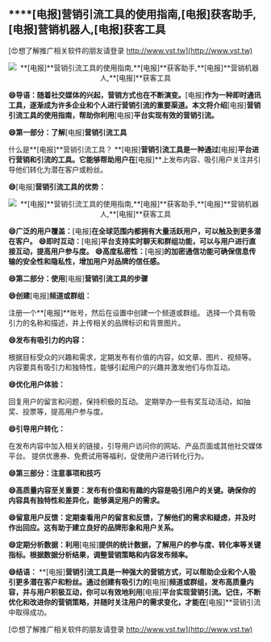 ## ****[电报]**营销引流工具的使用指南,**[电报]**获客助手,**[电报]**营销机器人,**[电报]**获客工具**

[😍想了解推广相关软件的朋友请登录 http://www.vst.tw](http://www.vst.tw)

 <center><img src="https://vst.tw/MP4/tuiguang/png/2.png" alt="**[电报]**营销引流工具的使用指南,**[电报]**获客助手,**[电报]**营销机器人,**[电报]**获客工具"></center>

**😄导语：随着社交媒体的兴起，营销方式也在不断演变。**[电报]**作为一种即时通讯工具，逐渐成为许多企业和个人进行营销引流的重要渠道。本文将介绍**[电报]**营销引流工具的使用指南，帮助你利用**[电报]**平台实现有效的营销引流。**

**😄第一部分：了解**[电报]**营销引流工具**

什么是**[电报]**营销引流工具？
**[电报]**营销引流工具是一种通过**[电报]**平台进行营销和引流的工具。它能够帮助用户在**[电报]**上发布内容、吸引用户关注并引导他们转化为潜在客户或粉丝。

**😄**[电报]**营销引流工具的优势：**

 <center><img src="https://vst.tw/MP4/tuiguang/png/2.png" alt="**[电报]**营销引流工具的使用指南,**[电报]**获客助手,**[电报]**营销机器人,**[电报]**获客工具"></center>

**😄广泛的用户覆盖：**[电报]**在全球范围内都拥有大量活跃用户，可以触及到更多潜在客户。**
**😄即时互动：**[电报]**平台支持实时聊天和群组功能，可以与用户进行直接互动，提高用户参与度。**
**😄高度私密性：**[电报]**的加密通信功能可确保信息传输的安全性和隐私性，增加用户对品牌的信任感。**

**😄第二部分：使用**[电报]**营销引流工具的步骤**

**😄创建**[电报]**频道或群组：**

注册一个**[电报]**账号，然后在设置中创建一个频道或群组。
选择一个具有吸引力的名称和描述，并上传相关的品牌标识和背景图片。

**😄发布有吸引力的内容：**

根据目标受众的兴趣和需求，定期发布有价值的内容，如文章、图片、视频等。
内容要具有吸引力和独特性，能够引起用户的兴趣并激发他们与你互动。

**😄优化用户体验：**

回复用户的留言和问题，保持积极的互动。
定期举办一些有奖互动活动，如抽奖、投票等，提高用户参与度。

**😄引导用户转化：**

在发布内容中加入相关的链接，引导用户访问你的网站、产品页面或其他社交媒体平台。
提供优惠券、免费试用等福利，促使用户进行转化行为。

**😄第三部分：注意事项和技巧**

**😄高质量内容至关重要：发布有价值和有趣的内容是吸引用户的关键。确保你的内容具有独特性和差异化，能够满足用户的需求。**

**😄留意用户反馈：定期查看用户的留言和反馈，了解他们的需求和疑虑，并及时作出回应。这有助于建立良好的品牌形象和用户关系。**

**😄定期分析数据：利用**[电报]**提供的统计数据，了解用户的参与度、转化率等关键指标。根据数据分析结果，调整营销策略和内容发布频率。**

**😄结语：**
**[电报]**营销引流工具是一种强大的营销方式，可以帮助企业和个人吸引更多潜在客户和粉丝。通过创建有吸引力的**[电报]**频道或群组，发布高质量内容，并与用户积极互动，你可以有效地利用**[电报]**平台实现营销引流。记住，不断优化和改进你的营销策略，并随时关注用户的需求变化，才能在**[电报]**营销引流中取得成功。

[😍想了解推广相关软件的朋友请登录 http://www.vst.tw](http://www.vst.tw)



